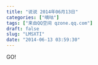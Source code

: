 ```yaml
---
title: "说说 2014年06月13日"
categories: ["嘀咕"]
tags: ["来自QQ空间 qzone.qq.com"]
draft: false
slug: "LMSXTI"
date: "2014-06-13 03:59:30"
---
```


GO!
